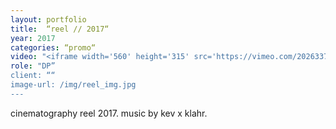 ```yaml
---
layout: portfolio
title:  “reel // 2017“
year: 2017
categories: “promo“
video: "<iframe width='560' height='315' src='https://vimeo.com/202633705' frameborder='0' allowfullscreen></iframe>"
role: "DP”
client: ““
image-url: /img/reel_img.jpg
---
```


cinematography reel 2017. music by kev x klahr.
